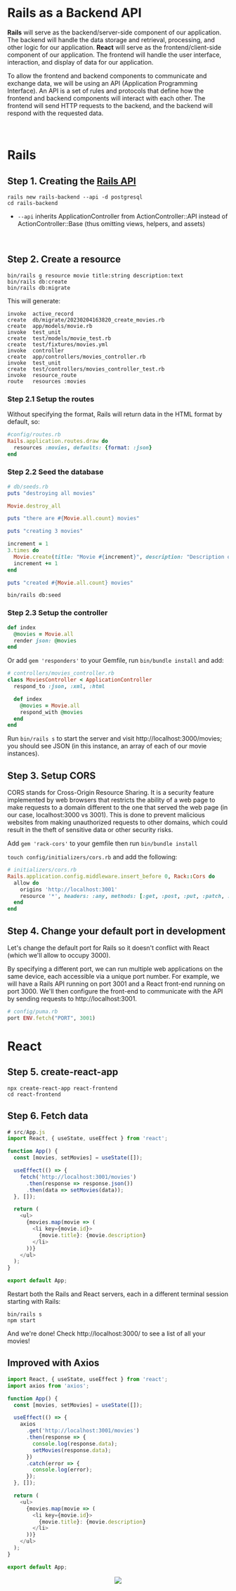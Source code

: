 # Rails as a Backend API

**Rails** will serve as the backend/server-side component of our application. The backend will handle the data storage and retrieval, processing, and other logic for our application. **React** will serve as the frontend/client-side component of our application. The frontend will handle the user interface, interaction, and display of data for our application.

To allow the frontend and backend components to communicate and exchange data, we will be using an API (Application Programming Interface). An API is a set of rules and protocols that define how the frontend and backend components will interact with each other. The frontend will send HTTP requests to the backend, and the backend will respond with the requested data. 

<br>

# Rails

## Step 1. Creating the [Rails API](https://guides.rubyonrails.org/api_app.html) <br>

```
rails new rails-backend --api -d postgresql
cd rails-backend
```

- `--api` inherits ApplicationController from ActionController::API instead of ActionController::Base (thus omitting views, helpers, and assets)

<br>

## Step 2. Create a resource

```
bin/rails g resource movie title:string description:text
bin/rails db:create
bin/rails db:migrate
```

This will generate:

```
invoke  active_record
create  db/migrate/20230204163820_create_movies.rb
create  app/models/movie.rb
invoke  test_unit
create  test/models/movie_test.rb
create  test/fixtures/movies.yml
invoke  controller
create  app/controllers/movies_controller.rb
invoke  test_unit
create  test/controllers/movies_controller_test.rb
invoke  resource_route
route   resources :movies
```

### Step 2.1 Setup the routes
Without specifying the format, Rails will return data in the HTML format by default, so:
```ruby
#config/routes.rb
Rails.application.routes.draw do
  resources :movies, defaults: {format: :json}
end

```

### Step 2.2 Seed the database

```ruby
# db/seeds.rb
puts "destroying all movies"

Movie.destroy_all

puts "there are #{Movie.all.count} movies"

puts "creating 3 movies"

increment = 1
3.times do
  Movie.create(title: "Movie #{increment}", description: "Description of movie #{increment}")
  increment += 1
end

puts "created #{Movie.all.count} movies"
```

```
bin/rails db:seed
```

### Step 2.3 Setup the controller

```ruby
def index
  @movies = Movie.all
  render json: @movies
end
```
Or add `gem 'responders'` to your Gemfile, run `bin/bundle install` and add:

```ruby
# controllers/movies_controller.rb
class MoviesController < ApplicationController
  respond_to :json, :xml, :html

  def index
    @movies = Movie.all
    respond_with @movies
  end
end
```

Run `bin/rails s` to start the server and visit http://localhost:3000/movies; you should see JSON (in this instance, an array of each of our movie instances).

#### 

## Step 3. Setup CORS

CORS stands for Cross-Origin Resource Sharing. It is a security feature implemented by web browsers that restricts the ability of a web page to make requests to a domain different to the one that served the web page (in our case, localhost:3000 vs 3001). This is done to prevent malicious websites from making unauthorized requests to other domains, which could result in the theft of sensitive data or other security risks.

Add `gem 'rack-cors'` to your gemfile then run `bin/bundle install`

`touch config/initializers/cors.rb` and add the following:

```ruby
# initializers/cors.rb
Rails.application.config.middleware.insert_before 0, Rack::Cors do
  allow do
    origins 'http://localhost:3001'
    resource '*', headers: :any, methods: [:get, :post, :put, :patch, :delete, :options, :head]
  end
end
```

## Step 4. Change your default port in development

Let's change the default port for Rails so it doesn't conflict with React (which we'll allow to occupy 3000).

By specifying a different port, we can run multiple web applications on the same device, each accessible via a unique port number. For example, we will have a Rails API running on port 3001 and a React front-end running on port 3000. We'll then configure the front-end to communicate with the API by sending requests to http://localhost:3001.

```ruby
# config/puma.rb
port ENV.fetch("PORT", 3001)
```

# React

## Step 5. create-react-app

```
npx create-react-app react-frontend
cd react-frontend
```

## Step 6. Fetch data

```js
# src/App.js
import React, { useState, useEffect } from 'react';

function App() {
  const [movies, setMovies] = useState([]);

  useEffect(() => {
    fetch('http://localhost:3001/movies')
      .then(response => response.json())
      .then(data => setMovies(data));
  }, []);

  return (
    <ul>
      {movies.map(movie => (
        <li key={movie.id}>
          {movie.title}: {movie.description}
        </li>
      ))}
    </ul>
  );
}

export default App;
```

Restart both the Rails and React servers, each in a different terminal session starting with Rails:

```
bin/rails s
npm start
```

And we're done! Check http://localhost:3000/ to see a list of all your movies!

## Improved with Axios

```js
import React, { useState, useEffect } from 'react';
import axios from 'axios';

function App() {
  const [movies, setMovies] = useState([]);

  useEffect(() => {
    axios
      .get('http://localhost:3001/movies')
      .then(response => {
        console.log(response.data);
        setMovies(response.data);
      })
      .catch(error => {
        console.log(error);
      });
  }, []);

  return (
    <ul>
      {movies.map(movie => (
        <li key={movie.id}>
          {movie.title}: {movie.description}
        </li>
      ))}
    </ul>
  );
}

export default App;
```

<p align="center">
  <img src="https://visitor-badge.laobi.icu/badge?page_id=adrianHards/rails-guide/rails/react.md" id="counter">
</p>
